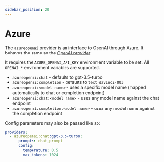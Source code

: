 ```yaml
---
sidebar_position: 20
---
```


# Azure

The `azureopenai` provider is an interface to OpenAI through Azure.  It behaves the same as the [OpenAI provider](/docs/providers/openai).

It requires the `AZURE_OPENAI_API_KEY` environment variable to be set.  All `OPENAI_*` environment variables are supported.

- `azureopenai:chat` - defaults to gpt-3.5-turbo
- `azureopenai:completion` - defaults to `text-davinci-003`
- `azureopenai:<model name>` - uses a specific model name (mapped automatically to chat or completion endpoint)
- `azureopenai:chat:<model name>` - uses any model name against the chat endpoint
- `azureopenai:completion:<model name>` - uses any model name against the completion endpoint

Config parameters may also be passed like so:

```yaml
providers:
  - azureopenai:chat:gpt-3.5-turbo:
      prompts: chat_prompt
      config:
        temperature: 0.5
        max_tokens: 1024
```

